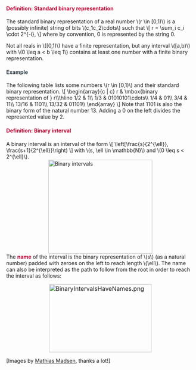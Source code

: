 <div class="content-box pad-box-mini border border-trbl border-round">
<h4 style="color: #bc0031;"><strong>Definition: Standard binary representation</strong></h4>
The standard binary representation of a real number \(r \in [0,1)\) is a (possibly infinite) string of bits \(c_1c_2\cdots\) such that \[ r = \sum_i c_i \cdot 2^{-i}, \] where by convention, 0 is represented by the string 0.</div>
<p>Not all reals in \([0,1)\) have a finite representation, but any interval \([a,b)\) with \(0 \leq a &lt; b \leq 1\) contains at least one number with a finite binary representation.</p>
<div class="content-box pad-box-mini border border-trbl border-round">
<h4 style="color: #2d3b45;"><strong>Example</strong></h4>
The following table lists some numbers \(r \in [0,1)\) and their standard binary representation. \[ \begin{array}{c | c} r &amp; \mbox{binary representation of } r\\\hline 1/2 &amp; 1\\ 1/3 &amp; 01010101\cdots\\ 1/4 &amp; 01\\ 3/4 &amp; 11\\ 13/16 &amp; 1101\\ 13/32 &amp; 01101\\ \end{array} \] Note that 1101 is also the binary form of the natural number 13. Adding a 0 on the left divides the represented value by 2.</div>
<div class="content-box pad-box-mini border border-trbl border-round">
<h4 style="color: #bc0031;"><strong>Definition: Binary interval</strong></h4>
A binary interval is an interval of the form \[ \left[\frac{s}{2^{\ell}}, \frac{s+1}{2^{\ell}}\right) \] with \(s, \ell \in \mathbb{N}\) and \(0 \leq s &lt; 2^{\ell}\).
<div class="content-box pad-box-mini "><img style="display: block; margin-left: auto; margin-right: auto;" src="https://canvas.uva.nl/courses/2205/files/181506/download?verifier=zlrZwoMycdQRpsvdOuXwm3mmGAdTtD9wPE5CSRw6&amp;wrap=1" alt="Binary intervals" width="279" height="252" data-api-endpoint="https://canvas.uva.nl/api/v1/courses/2205/files/181506" data-api-returntype="File"></div>
The <span style="color: #bc0031;"><strong>name</strong></span> of the interval is the binary representation of \(s\) (as a natural number) padded with zeroes on the left to reach length \(\ell\). The name can also be interpreted as the path to follow from the root in order to reach the interval as follows:
<p><img style="font-size: 1rem; display: block; margin-left: auto; margin-right: auto;" src="https://canvas.uva.nl/courses/2205/files/181508/download?verifier=G7GBlnzt72BeQKw6w3DKg9RLz3l1Z5qkyyoW8cl1" alt="BinaryIntervalsHaveNames.png" width="275" height="183" data-api-endpoint="https://canvas.uva.nl/api/v1/courses/2205/files/181508" data-api-returntype="File"></p>
<p>[Images by <a href="https://www.linkedin.com/in/mathias-madsen-aa87333/">Mathias Madsen</a>, thanks a lot!]</p>
</div>